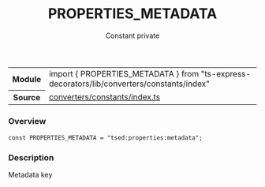 <header class="symbol-info-header">    <h1 id="properties_metadata">PROPERTIES_METADATA</h1>    <label class="symbol-info-type-label const">Constant</label>    <label class="api-type-label private">private</label>  </header>
<section class="symbol-info">      <table class="is-full-width">        <tbody>        <tr>          <th>Module</th>          <td>            <div class="lang-typescript">                <span class="token keyword">import</span> { PROPERTIES_METADATA }                 <span class="token keyword">from</span>                 <span class="token string">"ts-express-decorators/lib/converters/constants/index"</span>                            </div>          </td>        </tr>        <tr>          <th>Source</th>          <td>            <a href="https://romakita.github.io/ts-express-decorators/#//blob/v2.7.0/src/converters/constants/index.ts#L0-L0">                converters/constants/index.ts            </a>        </td>        </tr>                </tbody>      </table>    </section>

### Overview

<pre><code class="typescript-lang"><span class="token keyword">const</span> PROPERTIES_METADATA = "tsed<span class="token punctuation">:</span>properties<span class="token punctuation">:</span>metadata"<span class="token punctuation">;</span></code></pre>

### Description

Metadata key
